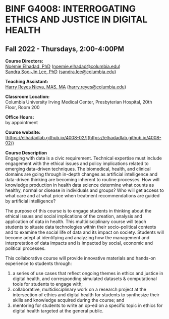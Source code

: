 # BINF G4008: INTERROGATING ETHICS AND JUSTICE IN DIGITAL HEALTH
## Fall 2022 - Thursdays, 2:00-4:00PM

**Course Directors:**    
[Noémie Elhadad, PhD](https://people.dbmi.columbia.edu/noemie/)  ([noemie.elhadad@columbia.edu](mailto:noemie.elhadad@columbia.edu))   
[Sandra Soo-Jin Lee, PhD](https://www.mhe.cuimc.columbia.edu/profile/sandra-s-lee-phd)  ([sandra.lee@columbia.edu](mailto:sandra.lee@columbia.edu))

**Teaching Assistant:**   
[Harry Reyes Nieva, MAS, MA](www.harryreyesnieva.com)  ([harry.reyes@columbia.edu](mailto:harry.reyes@columbia.edu))

**Classroom Location:**    
Columbia University Irving Medical Center, Presbyterian Hospital, 20th Floor, Room 200

**Office Hours:**    
by appointment  

**Course website:**  
[https://elhadadlab.github.io/4008-02/](https://elhadadlab.github.io/4008-02/)

**Course Description**   
Engaging with data is a civic requirement. Technical expertise must include engagement with the ethical issues and policy implications related to emerging data-driven techniques. The biomedical, health, and clinical domains are going through in-depth changes as artificial intelligence and data-driven thinking are becoming inherent to routine processes. How will knowledge production in health data science determine what counts as healthy, normal or disease in individuals and groups? Who will get access to what care and at what price when treatment recommendations are guided by artificial intelligence?

The purpose of this course is to engage students in thinking about the ethical issues and social
implications of the creation, analysis and application of data in health. This multidisciplinary course will teach students to situate data technologies within their socio-political contexts and to examine the social life of data and its impact on society. Students will become adept at identifying and analyzing how the management and interpretation of data impacts and is impacted by social, economic and political processes.

This collaborative course will provide innovative materials and hands-on experience to students through:  

1. a series of use cases that reflect ongoing themes in ethics and justice in digital health, and corresponding simulated datasets & computational tools for students to engage with;   
2. collaborative, multidisciplinary work on a research project at the intersection of ethics and digital health for students to synthesize their skills and knowledge acquired during the course; and   
3. mentoring for students to write an op-ed on a specific topic in ethics for digital health targeted at the general public.
